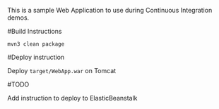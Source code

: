 This is a sample Web Application to use during Continuous Integration demos.

#Build Instructions




```
mvn3 clean package
```




#Deploy instruction



Deploy ```target/WebApp.war``` on Tomcat
 
#TODO
 
Add instruction to deploy to ElasticBeanstalk
